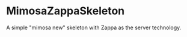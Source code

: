 MimosaZappaSkeleton
===================

A simple "mimosa new" skeleton with Zappa as the server technology.

